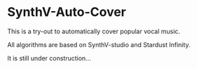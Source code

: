 # SynthV-Auto-Cover

This is a try-out to automatically cover popular vocal music.

All algorithms are based on SynthV-studio and Stardust Infinity.

It is still under construction...
